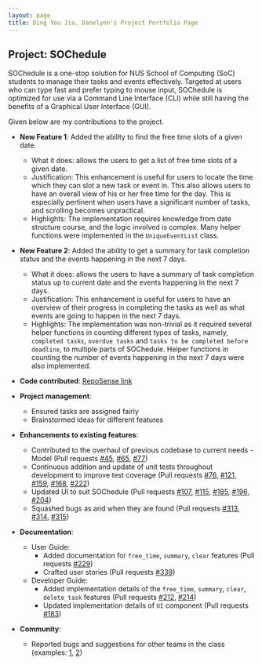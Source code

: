 ```yaml
---
layout: page
title: Ding You Jia, Danelynn's Project Portfolio Page
---
```


## Project: SOChedule

SOChedule is a one-stop solution for NUS School of Computing (SoC) students to manage their tasks and events effectively. Targeted at users who can type fast and prefer typing to mouse input, SOChedule is optimized for use via a Command Line Interface (CLI) while still having the benefits of a Graphical User Interface (GUI).

Given below are my contributions to the project.

* **New Feature 1**: Added the ability to find the free time slots of a given date.
  * What it does: allows the users to get a list of free time slots of a given date.
  * Justification: This enhancement is useful for users to locate the time which they can slot a new task or event in. This also allows users to have an overall view of his or her free time for the day.
    This is especially pertinent when users have a significant number of tasks, and scrolling becomes unpractical.
  * Highlights: The implementation requires knowledge from date structure course, and the logic involved is complex. Many helper functions were implemented in the `UniqueEventList` class.

* **New Feature 2**: Added the ability to get a summary for task completion status and the events happening in the next 7 days.
  * What it does: allows the users to have a summary of task completion status up to current date and the events happening in the next 7 days.
  * Justification: This enhancement is useful for users to have an overview of their progress in completing the tasks as well as what events are going to happen in the next 7 days.
  * Highlights: The implementation was non-trivial as it required several helper functions in counting different types of tasks, namely, `completed tasks`, `overdue tasks` and `tasks to be completed before deadline`,
    to multiple parts of SOChedule. Helper functions in counting the number of events happening in the next 7 days were also implemented.


* **Code contributed**: [RepoSense link](https://nus-cs2103-ay2021s2.github.io/tp-dashboard/?search=&sort=groupTitle&sortWithin=title&timeframe=commit&mergegroup=&groupSelect=groupByRepos&breakdown=true&checkedFileTypes=docs~functional-code~test-code~other&since=&tabOpen=true&tabType=authorship&zFR=false&tabAuthor=icelenaugust&tabRepo=AY2021S2-CS2103-W16-1%2Ftp%5Bmaster%5D&authorshipIsMergeGroup=false&authorshipFileTypes=docs~functional-code~test-code~other&authorshipIsBinaryFileTypeChecked=false)

* **Project management**:
  * Ensured tasks are assigned fairly
  * Brainstormed ideas for different features

* **Enhancements to existing features**:
  * Contributed to the overhaul of previous codebase to current needs - Model (Pull requests [\#45](https://github.com/AY2021S2-CS2103-W16-1/tp/pull/45), [\#65](https://github.com/AY2021S2-CS2103-W16-1/tp/pull/65), [\#77](https://github.com/AY2021S2-CS2103-W16-1/tp/pull/77))
  * Continuous addition and update of unit tests throughout development to improve test coverage (Pull requests [\#76](https://github.com/AY2021S2-CS2103-W16-1/tp/pull/76), [\#121](https://github.com/AY2021S2-CS2103-W16-1/tp/pull/121), [\#159](https://github.com/AY2021S2-CS2103-W16-1/tp/pull/159), [\#168](https://github.com/AY2021S2-CS2103-W16-1/tp/pull/168), [\#222](https://github.com/AY2021S2-CS2103-W16-1/tp/pull/222))
  * Updated UI to suit SOChedule (Pull requests [\#107](https://github.com/AY2021S2-CS2103-W16-1/tp/pull/107), [\#115](https://github.com/AY2021S2-CS2103-W16-1/tp/pull/115), [\#185](https://github.com/AY2021S2-CS2103-W16-1/tp/pull/185), [\#196](https://github.com/AY2021S2-CS2103-W16-1/tp/pull/196), [\#204](https://github.com/AY2021S2-CS2103-W16-1/tp/pull/204))
  * Squashed bugs as and when they are found (Pull requests [\#313](https://github.com/AY2021S2-CS2103-W16-1/tp/pull/313), [\#314](https://github.com/AY2021S2-CS2103-W16-1/tp/pull/314), [\#315](https://github.com/AY2021S2-CS2103-W16-1/tp/pull/315))

* **Documentation**:
  * User Guide:
    * Added documentation for `free_time`, `summary`, `clear` features (Pull requests [\#229](https://github.com/AY2021S2-CS2103-W16-1/tp/pull/229))
    * Crafted user stories (Pull requests [\#339](https://github.com/AY2021S2-CS2103-W16-1/tp/pull/339))
  * Developer Guide:
    * Added implementation details of the `free_time`, `summary`, `clear`, `delete_task` features (Pull requests [\#212](https://github.com/AY2021S2-CS2103-W16-1/tp/pull/212), [\#214](https://github.com/AY2021S2-CS2103-W16-1/tp/pull/214))
    * Updated implementation details of `UI` component (Pull requests [\#183](https://github.com/AY2021S2-CS2103-W16-1/tp/pull/183))

* **Community**:
  * Reported bugs and suggestions for other teams in the class (examples: [1](https://github.com/AY2021S2-CS2103T-T11-2/tp/issues/313), [2](https://github.com/AY2021S2-CS2103T-T11-2/tp/issues/315))
  
